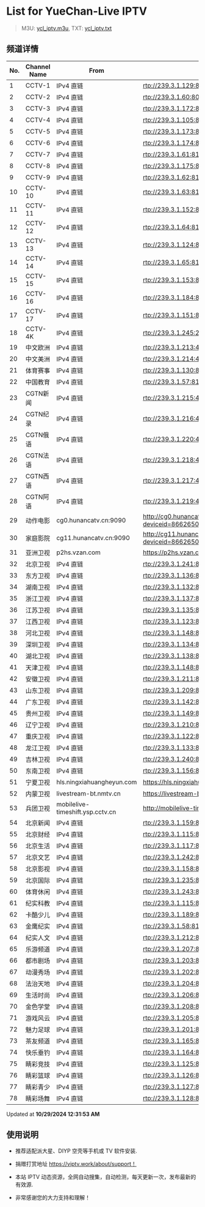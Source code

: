 # List for **YueChan-Live IPTV**

> M3U: [ycl_iptv.m3u](./ycl_iptv.m3u ), TXT: [ycl_iptv.txt](./txt/ycl_iptv.txt )

## 频道详情

| No. | Channel Name | From | Source |
| --- | ------------ | ---- | ------ |
| 1 | CCTV-1 | IPv4 直链 | <rtp://239.3.1.129:8008> |
| 2 | CCTV-2 | IPv4 直链 | <rtp://239.3.1.60:8084> |
| 3 | CCTV-3 | IPv4 直链 | <rtp://239.3.1.172:8001> |
| 4 | CCTV-4 | IPv4 直链 | <rtp://239.3.1.105:8092> |
| 5 | CCTV-5 | IPv4 直链 | <rtp://239.3.1.173:8001> |
| 6 | CCTV-6 | IPv4 直链 | <rtp://239.3.1.174:8001> |
| 7 | CCTV-7 | IPv4 直链 | <rtp://239.3.1.61:8104> |
| 8 | CCTV-8 | IPv4 直链 | <rtp://239.3.1.175:8001> |
| 9 | CCTV-9 | IPv4 直链 | <rtp://239.3.1.62:8112> |
| 10 | CCTV-10 | IPv4 直链 | <rtp://239.3.1.63:8116> |
| 11 | CCTV-11 | IPv4 直链 | <rtp://239.3.1.152:8120> |
| 12 | CCTV-12 | IPv4 直链 | <rtp://239.3.1.64:8124> |
| 13 | CCTV-13 | IPv4 直链 | <rtp://239.3.1.124:8128> |
| 14 | CCTV-14 | IPv4 直链 | <rtp://239.3.1.65:8132> |
| 15 | CCTV-15 | IPv4 直链 | <rtp://239.3.1.153:8136> |
| 16 | CCTV-16 | IPv4 直链 | <rtp://239.3.1.184:8001> |
| 17 | CCTV-17 | IPv4 直链 | <rtp://239.3.1.151:8144> |
| 18 | CCTV-4K | IPv4 直链 | <rtp://239.3.1.245:2000> |
| 19 | 中文欧洲 | IPv4 直链 | <rtp://239.3.1.213:4220> |
| 20 | 中文美洲 | IPv4 直链 | <rtp://239.3.1.214:4220> |
| 21 | 体育赛事 | IPv4 直链 | <rtp://239.3.1.130:8004> |
| 22 | 中国教育 | IPv4 直链 | <rtp://239.3.1.57:8152> |
| 23 | CGTN新闻 | IPv4 直链 | <rtp://239.3.1.215:4220> |
| 24 | CGTN纪录 | IPv4 直链 | <rtp://239.3.1.216:4220> |
| 25 | CGTN俄语 | IPv4 直链 | <rtp://239.3.1.220:4220> |
| 26 | CGTN法语 | IPv4 直链 | <rtp://239.3.1.218:4220> |
| 27 | CGTN西语 | IPv4 直链 | <rtp://239.3.1.217:4220> |
| 28 | CGTN阿语 | IPv4 直链 | <rtp://239.3.1.219:4220> |
| 29 | 动作电影 | cg0.hunancatv.cn:9090 | <http://cg0.hunancatv.cn:9090/live/CHCDZDY_8000.m3u8?deviceid=866265039837531&sid=Yp6brv0MWYukAl4oJr9yrw%3D%3D&nonce=Ri1TgJg9dlAK&acl=0111&hlsSessionID=11082234455604316076&srchost=172.16.22.158:8060&gid=ZF3q5L%2FmYWch1qWqTIPAjw%3D%3D> |
| 30 | 家庭影院 | cg11.hunancatv.cn:9090 | <http://cg11.hunancatv.cn:9090/live/CHCJTYY_8000.m3u8?deviceid=866265039837531&sid=Yp6brv0MWYukAl4oJr9yrw%3D%3D&nonce=Ri1TgJg9dlAK&acl=0111&hlsSessionID=11082234455604316833&srchost=172.16.22.158:8060&gid=c%2BNqgq8pR1ZQ7ZzcmkS8%2BQ%3D%3D> |
| 31 | 亚洲卫视 | p2hs.vzan.com | <https://p2hs.vzan.com/slowlive/821481626725612417/live.m3u8> |
| 32 | 北京卫视 | IPv4 直链 | <rtp://239.3.1.241:8000> |
| 33 | 东方卫视 | IPv4 直链 | <rtp://239.3.1.136:8032> |
| 34 | 湖南卫视 | IPv4 直链 | <rtp://239.3.1.132:8012> |
| 35 | 浙江卫视 | IPv4 直链 | <rtp://239.3.1.137:8036> |
| 36 | 江苏卫视 | IPv4 直链 | <rtp://239.3.1.135:8028> |
| 37 | 江西卫视 | IPv4 直链 | <rtp://239.3.1.123:8164> |
| 38 | 河北卫视 | IPv4 直链 | <rtp://239.3.1.148:8072> |
| 39 | 深圳卫视 | IPv4 直链 | <rtp://239.3.1.134:8020> |
| 40 | 湖北卫视 | IPv4 直链 | <rtp://239.3.1.138:8044> |
| 41 | 天津卫视 | IPv4 直链 | <rtp://239.3.1.148:8072> |
| 42 | 安徽卫视 | IPv4 直链 | <rtp://239.3.1.211:8064> |
| 43 | 山东卫视 | IPv4 直链 | <rtp://239.3.1.209:8052> |
| 44 | 广东卫视 | IPv4 直链 | <rtp://239.3.1.142:8048> |
| 45 | 贵州卫视 | IPv4 直链 | <rtp://239.3.1.149:8076> |
| 46 | 辽宁卫视 | IPv4 直链 | <rtp://239.3.1.210:8056> |
| 47 | 重庆卫视 | IPv4 直链 | <rtp://239.3.1.122:8160> |
| 48 | 龙江卫视 | IPv4 直链 | <rtp://239.3.1.133:8016> |
| 49 | 吉林卫视 | IPv4 直链 | <rtp://239.3.1.240:8172> |
| 50 | 东南卫视 | IPv4 直链 | <rtp://239.3.1.156:8148> |
| 51 | 宁夏卫视 | hls.ningxiahuangheyun.com | <https://hls.ningxiahuangheyun.com/live/nxws1M.m3u8> |
| 52 | 内蒙卫视 | livestream-bt.nmtv.cn | <https://livestream-bt.nmtv.cn/nmtv/2314general.m3u8?txSecret=dc348a27bd36fe1bd63562af5e7269ea&txTime=771EF880> |
| 53 | 兵团卫视 | mobilelive-timeshift.ysp.cctv.cn | <http://mobilelive-timeshift.ysp.cctv.cn/timeshift/ysp/2022606701/timeshift.m3u8?delay=0&cdn=5202> |
| 54 | 北京新闻 | IPv4 直链 | <rtp://239.3.1.159:8000> |
| 55 | 北京财经 | IPv4 直链 | <rtp://239.3.1.115:8000> |
| 56 | 北京生活 | IPv4 直链 | <rtp://239.3.1.117:8000> |
| 57 | 北京文艺 | IPv4 直链 | <rtp://239.3.1.242:8000> |
| 58 | 北京影视 | IPv4 直链 | <rtp://239.3.1.158:8000> |
| 59 | 北京国际 | IPv4 直链 | <rtp://239.3.1.235:8000> |
| 60 | 体育休闲 | IPv4 直链 | <rtp://239.3.1.243:8000> |
| 61 | 纪实科教 | IPv4 直链 | <rtp://239.3.1.115:8000> |
| 62 | 卡酷少儿 | IPv4 直链 | <rtp://239.3.1.189:8000> |
| 63 | 金鹰纪实 | IPv4 直链 | <rtp://239.3.1.58:8156> |
| 64 | 纪实人文 | IPv4 直链 | <rtp://239.3.1.212:8060> |
| 65 | 乐游频道 | IPv4 直链 | <rtp://239.3.1.207:8001> |
| 66 | 都市剧场 | IPv4 直链 | <rtp://239.3.1.203:8001> |
| 67 | 动漫秀场 | IPv4 直链 | <rtp://239.3.1.202:8001> |
| 68 | 法治天地 | IPv4 直链 | <rtp://239.3.1.204:8001> |
| 69 | 生活时尚 | IPv4 直链 | <rtp://239.3.1.206:8001> |
| 70 | 金色学堂 | IPv4 直链 | <rtp://239.3.1.208:8001> |
| 71 | 游戏风云 | IPv4 直链 | <rtp://239.3.1.205:8001> |
| 72 | 魅力足球 | IPv4 直链 | <rtp://239.3.1.201:8001> |
| 73 | 茶友频道 | IPv4 直链 | <rtp://239.3.1.165:8001> |
| 74 | 快乐垂钓 | IPv4 直链 | <rtp://239.3.1.164:8001> |
| 75 | 睛彩竞技 | IPv4 直链 | <rtp://239.3.1.125:8001> |
| 76 | 睛彩篮球 | IPv4 直链 | <rtp://239.3.1.126:8001> |
| 77 | 睛彩青少 | IPv4 直链 | <rtp://239.3.1.127:8001> |
| 78 | 睛彩场舞 | IPv4 直链 | <rtp://239.3.1.128:8001> |

Updated at **10/29/2024 12:31:53 AM**

## 使用说明

- 推荐适配派大星、DIYP 空壳等手机或 TV 软件安装.

- 捐赠打赏地址 <https://viptv.work/about/support！>

- 本站 IPTV 动态资源，全网自动搜集，自动检测，每天更新一次，发布最新的有效源.

- 非常感谢您的大力支持和理解！
